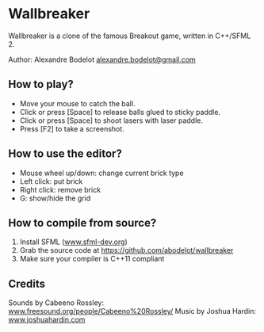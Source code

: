 Wallbreaker
===========

Wallbreaker is a clone of the famous Breakout game, written in C++/SFML 2.

Author: Alexandre Bodelot <alexandre.bodelot@gmail.com>


How to play?
------------

- Move your mouse to catch the ball.
- Click or press [Space] to release balls glued to sticky paddle.
- Click or press [Space] to shoot lasers with laser paddle.
- Press [F2] to take a screenshot.


How to use the editor?
----------------------

- Mouse wheel up/down: change current brick type
- Left click: put brick
- Right click: remove brick
- G: show/hide the grid


How to compile from source?
---------------------------

1. Install SFML (www.sfml-dev.org)
2. Grab the source code at https://github.com/abodelot/wallbreaker
3. Make sure your compiler is C++11 compliant


Credits
-------

Sounds by Cabeeno Rossley: www.freesound.org/people/Cabeeno%20Rossley/
Music by Joshua Hardin: www.joshuahardin.com
